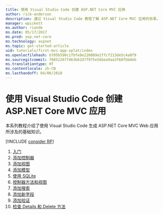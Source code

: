 ```yaml
---
title: 使用 Visual Studio Code 创建 ASP.NET Core MVC 应用
author: rick-anderson
description: 通过 Visual Studio Code 教程了解 ASP.NET Core MVC 应用的目录。
manager: wpickett
ms.author: riande
ms.date: 05/17/2017
ms.prod: asp.net-core
ms.technology: aspnet
ms.topic: get-started-article
uid: tutorials/first-mvc-app-xplat/index
ms.openlocfilehash: b705b590c1fbfe8e220089e2ffcf213de5c4a0f9
ms.sourcegitcommit: f8852267f463b62d7f975e56bea9aa3f68fbbdeb
ms.translationtype: HT
ms.contentlocale: zh-CN
ms.lasthandoff: 04/06/2018
---
```

# <a name="create-an-aspnet-core-mvc-app-with-visual-studio-code"></a>使用 Visual Studio Code 创建 ASP.NET Core MVC 应用

本系列教程介绍了使用 Visual Studio Code 生成 ASP.NET Core MVC Web 应用所涉及的基础知识。 

[!INCLUDE [consider RP](../../includes/razor.md)]

1. [入门](xref:tutorials/first-mvc-app-xplat/start-mvc)
1. [添加控制器](xref:tutorials/first-mvc-app-xplat/adding-controller)
1. [添加视图](xref:tutorials/first-mvc-app-xplat/adding-view)
1. [添加模型](xref:tutorials/first-mvc-app-xplat/adding-model)
1. [使用 SQLite](xref:tutorials/first-mvc-app-xplat/working-with-sql)
1. [控制器方法和视图](xref:tutorials/first-mvc-app-xplat/controller-methods-views)
1. [添加搜索](xref:tutorials/first-mvc-app-xplat/search)
1. [添加新字段](xref:tutorials/first-mvc-app-xplat/new-field)
1. [添加验证](xref:tutorials/first-mvc-app-xplat/validation)
1. [检查 Details 和 Delete 方法](xref:tutorials/first-mvc-app/details)
